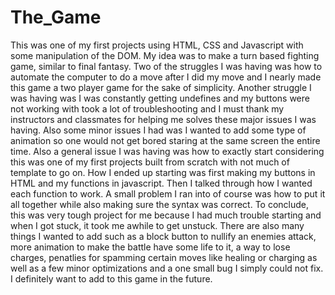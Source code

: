 # The_Game

This was one of my first projects using HTML, CSS and Javascript with some manipulation of the DOM. My idea was to make a turn based fighting game, similar to final fantasy.
Two of the struggles I was having was how to automate the computer to do a move after I did my move and I nearly made this game a two player game for the sake of simplicity.
Another struggle I was having was I was constantly getting undefines and my buttons were not working with took a lot of troubleshooting and I must thank my instructors and classmates for
helping me solves these major issues I was having.
Also some minor issues I had was I wanted to add some type of animation so one would not get bored staring at the same screen the entire time. Also a general issue I was having was how
to exactly start considering this was one of my first projects built from scratch with not much of template to go on.
How I ended up starting was first making my buttons in HTML and my functions in javascript. Then I talked through how I wanted each function to work. A small problem I ran into of course
was how to put it all together while also making sure the syntax was correct.
To conclude, this was very tough project for me because I had much trouble starting and when I got stuck, it took me awhile to get unstuck. There are also many things I wanted to add such as
a block button to nullify an enemies attack, more animation to make the battle have some life to it, a way to lose charges, penatlies for spamming certain moves like healing or charging as
well as a few minor optimizations and a one small bug I simply could not fix.
I definitely want to add to this game in the future.
